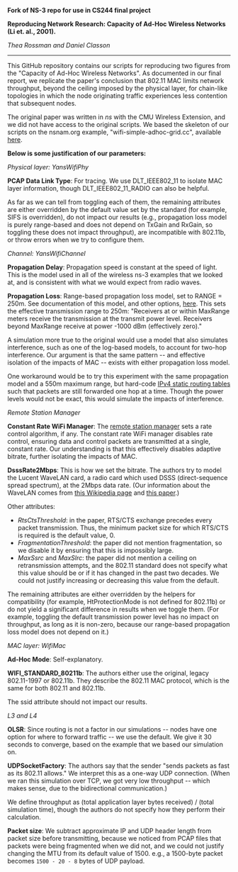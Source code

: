 **Fork of NS-3 repo for use in CS244 final project**

**Reproducing Network Research: Capacity of Ad-Hoc Wireless Networks (Li et. al., 2001).**

*Thea Rossman and Daniel Classon*

-----

This GitHub repository contains our scripts for reproducing two figures from the "Capacity of Ad-Hoc Wireless Networks". As documented in our final report, we replicate the paper's conclusion that 802.11 MAC limits network throughput, beyond the ceiling imposed by the physical layer, for chain-like topologies in which the node originating traffic experiences less contention that subsequent nodes. 

The original paper was written in *ns* with the CMU Wireless Extension, and we did not have access to the original scripts. We based the skeleton of our scripts on the nsnam.org example, "wifi-simple-adhoc-grid.cc", available [here](https://www.nsnam.org/doxygen/wifi-simple-adhoc-grid_8cc.html). 

**Below is some justification of our parameters:**

*Physical layer: YansWifiPhy* 

**PCAP Data Link Type**: For tracing. We use DLT_IEEE802_11 to isolate MAC layer information, though DLT_IEEE802_11_RADIO can also be helpful.

As far as we can tell from toggling each of them, the remaining attributes are either overridden by the default value set by the standard (for example, SIFS is overridden), do not impact our results (e.g., propagation loss model is purely range-based and does not depend on TxGain and RxGain, so toggling these does not impact throughput), are incompatible with 802.11b, or throw errors when we try to configure them. 

*Channel: YansWifiChannel*

**Propagation Delay**: Propagation speed is constant at the speed of light. This is the model used in all of the wireless ns-3 examples that we looked at, and is consistent with what we would expect from radio waves.

**Propagation Loss**: Range-based propagation loss model, set to RANGE = 250m. See documentation of this model, and other options, [here](https://www.nsnam.org/docs/models/html/propagation.html). This sets the effective transmission range to 250m: "Receivers at or within MaxRange meters receive the transmission at the transmit power level. Receivers beyond MaxRange receive at power -1000 dBm (effectively zero)."

A simulation more true to the original would use a model that also simulates interference, such as one of the log-based models, to account for two-hop interference. Our argument is that the same pattern -- and effective isolation of the impacts of MAC -- exists with either propagation loss model. 

One workaround would be to try this experiment with the same propagation model and a 550m maximum range, but hard-code [IPv4 static routing tables](https://www.nsnam.org/doxygen/classns3_1_1_ipv4_static_routing.html) such that packets are still forwarded one hop at a time. Though the power levels would not be exact, this would simulate the impacts of interference. 

*Remote Station Manager*

**Constant Rate WiFi Manager**: The [remote station manager](https://www.nsnam.org/doxygen/classns3_1_1_constant_rate_wifi_manager.html) sets a rate control algorithm, if any. The constant rate WiFi manager disables rate control, ensuring data and control packets are transmitted at a single, constant rate. Our understanding is that this effectively disables adaptive bitrate, further isolating the impacts of MAC. 

**DsssRate2Mbps**: This is how we set the bitrate. The authors try to model the Lucent WaveLAN card, a radio card which used DSSS (direct-sequence spread spectrum), at the 2Mbps data rate. (Our information about the WaveLAN comes from [this Wikipedia page](https://en.wikipedia.org/wiki/WaveLAN) and [this paper](https://onlinelibrary.wiley.com/doi/abs/10.1002/bltj.2069?casa_token=dQehGJYeEmQAAAAA:oL2nbRUqNdcBhDEuDyadPjxrJKOxXzTZEh2pSWsb-0wbrloRg4gcwBis_zKHXiyhRJ3GCnUkRVBIGy4).)

Other attributes: 
- *RtsCtsThreshold*: in the paper, RTS/CTS exchange precedes every packet transmission. Thus, the minimum packet size for which RTS/CTS is required is the default value, 0. 
- *FragmentationThreshold*: the paper did not mention fragmentation, so we disable it by ensuring that this is impossibly large. 
- *MaxSsrc* and *MaxSlrc*: the paper did not mention a ceiling on retransmission attempts, and the 802.11 standard does not specify what this value should be or if it has changed in the past two decades. We could not justify increasing or decreasing this value from the default. 

The remaining attributes are either overridden by the helpers for compatibility (for example, HtProtectionMode is not defined for 802.11b) or do not yield a significant difference in results when we toggle them. (For example, toggling the default transmission power level has no impact on throughput, as long as it is non-zero, because our range-based propagation loss model does not depend on it.) 

*MAC layer: WifiMac* 

**Ad-Hoc Mode**: Self-explanatory. 

**WIFI_STANDARD_80211b**: The authors either use the original, legacy 802.11-1997 or 802.11b. They describe the 802.11 MAC protocol, which is the same for both 802.11 and 802.11b. 

The ssid attribute should not impact our results. 

*L3 and L4*

**OLSR**: Since routing is not a factor in our simulations -- nodes have one option for where to forward traffic -- we use the default. We give it 30 seconds to converge, based on the example that we based our simulation on. 

**UDPSocketFactory**: The authors say that the sender "sends packets as fast as its 802.11 allows." We interpret this as a one-way UDP connection. (When we ran this simulation over TCP, we got very low throughput -- which makes sense, due to the bidirectional communication.) 

We define throughput as (total application layer bytes received) / (total simulation time), though the authors do not specify how they perform their calculation. 

**Packet size**: We subtract approximate IP and UDP header length from packet size before transmitting, because we noticed from PCAP files that packets were being fragmented when we did not, and we could not justify changing the MTU from its default value of 1500. e.g., a 1500-byte packet becomes `1500 - 20 - 8` bytes of UDP payload. 

